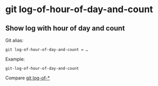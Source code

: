 # git log-of-hour-of-day-and-count

## Show log with hour of day and count

Git alias:

```git
git log-of-hour-of-day-and-count = …
```

Example:

```shell
git-log-of-hour-of-day-and-count
```

Compare [git log-of-*](../git-log-of)
